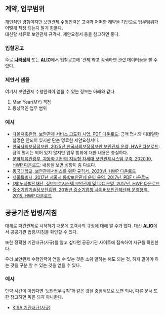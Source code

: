 
## 계약, 업무범위
개인적인 경험이지만 보안관제 수행인력은 고객과 어떠한 계약을 기반으로 업무범위가 어떻게 책정 되는지 알기 힘들다.  
대신할 서류로 보안관제 규격서, 제안요청서 등을 참고하면 좋다.

### 입찰공고
주로 [**나라장터**](https://www.g2b.go.kr/) 또는 [**ALIO**](https://alio.go.kr/)에서 입찰공고에 '관제'라고 검색하면 관련 데이터들을 볼 수 있다.

### 제안서 샘플
여기서 보안관제 수행인력이 얻을 수 있는 정보는 아래와 같다.

1. Man Year(MY) 책정
2. 통상적인 업무 범위

### 예시
- [다올저축은행, 보안관제 서비스 고도화 사업, PDF 다운로드](https://daolsb.com/file/fileDownload.do?file_cours_web=/upload/bbs/2025/6/16/e10c4738-a662-4ed5-9e6c-ed97d92ca37d.pdf&fileName=1.%20%EC%A0%9C%EC%95%88%EC%9A%94%EC%B2%AD%EC%84%9C_%EB%B3%B4%EC%95%88%EA%B4%80%EC%A0%9C%EC%84%9C%EB%B9%84%EC%8A%A4%20%EA%B3%A0%EB%8F%84%ED%99%94.pdf): 금액 명시와 디테일한 설명은 안되어 있지만 단순 명료한 제안요청서다.
- [한국사회보장정보원, 2025년 한국사회보장정보원 보안관제 운영, HWP 다운로드](https://alio.go.kr/download/download.json?fileNo=2942625): 금액 명시는 되어 있지 않지만 업무 범위에 대한 내용은 충실하다.
- [문화체육관광부, 자동화 기반의 지능형 차세대 보안관제시스템 구축, 2020.10, HWP 다운로드](https://www.mcst.go.kr/servlets/eduport/front/upload/UplDownloadFile?pFileName=%EC%A0%9C%EC%95%88%EC%9A%94%EC%B2%AD%EC%84%9C(%EC%9E%90%EB%8F%99%ED%99%94_%EA%B8%B0%EB%B0%98%EC%9D%98_%EC%A7%80%EB%8A%A5%ED%98%95_%EC%B0%A8%EC%84%B8%EB%8C%80_%EB%B3%B4%EC%95%88%EA%B4%80%EC%A0%9C%EC%8B%9C%EC%8A%A4%ED%85%9C_%EA%B5%AC%EC%B6%95).hwp&pRealName=20201010308_2812_eOrder.hwp&pPath=0312010000): 내용을 보면 성향이 좀 다르다.
- [동국대학교, 보안관제서비스를 위한 규격서, 2020년, HWP 다운로드](https://gm.dongguk.edu/cmmn/fileDown.do?filename=2_2.%EB%B3%B4%EC%95%88%EA%B4%80%EC%A0%9C%EA%B7%9C%EA%B2%A9%EC%84%9C.hwp&filepath=/old_files/gm/data/file/en3_2/&filerealname=3690522234_pi2J7Sa8_2_2.EBB3B4EC9588EAB480ECA09CEAB79CEAB2A9EC849C.hwp)
- [서울특별시, 2017년 서울시 통합보안관제 운영 용역, 2017년, PDF 다운로드](https://seoulboard.seoul.go.kr/comm/getFile?srvcId=BBSTY1&upperNo=12000&fileTy=ATTACH&fileNo=174744&bbsNo=163)
- [(재)노사발전재단, 정보보호시스템 보안관제 및 IDC 운영, 2017년, HWP 다운로드](https://www.nosa.or.kr/board/fileMngr?cmd=down&boardId=nosa07&bltnNo=11491539499310&fileSeq=2&subId=sub06)
- [중소기업기술정보진흥원, 2015년 중소기업청 사이버보안관제센터 운영용역, 2015, HWP 다운로드](https://www.tipa.or.kr/s040305/file_down/id/2377)

## 공공기관 법령/지침
대체로 파견관제로 시작하기 때문에 고객사의 규정에 대해 알 수가 없다. 대신 [**ALIO**](https://alio.go.kr/etc/etcLawList.do)에서 공공기관 법령/지침을 확인할 수 있다.

또한 정확한 기관내규(사규)를 알고 싶다면 공공기관 사이트에 접속하여 사규를 확인한다. 

우리 보안관제 수행인력이 얻을 수 있는 것은 소위 말하는 해도 되는 것, 하지 말아야 하는 것을 구분 할 수 있는 것을 얻을 수 있다. 

### 예시
만약 시간이 아깝다면 '보안업무규칙'과 같은 것을 중점적으로 보면 되나, 다른 문서 또한 참고하면 독은 되지 아니한다.

- [KISA 기관내규(사규)](https://www.kisa.or.kr/609#fnPostAttachDownload)
